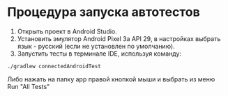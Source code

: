 # Процедура запуска автотестов

1. Открыть проект в Android Studio.
2. Установить эмулятор Android Pixel 3a API 29, в настройках выбрать язык - русский (если не установлен по умолчанию).
3. Запустить тесты в терминале IDE, используя команду:
```
./gradlew connectedAndroidTest
```
Либо нажать на папку app правой кнопкой мыши и выбрать из меню Run "All Tests"
